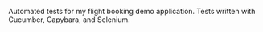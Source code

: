 Automated tests for my flight booking demo application. Tests written with Cucumber, Capybara, and Selenium.